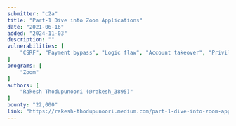 ```yaml
---
submitter: "c2a"
title: "Part-1 Dive into Zoom Applications"
date: "2021-06-16"
added: "2024-11-03"
description: ""
vulnerabilities: [
    "CSRF", "Payment bypass", "Logic flaw", "Account takeover", "Privilege escalation"
]
programs: [
    "Zoom"
]
authors: [
    "Rakesh Thodupunoori (@rakesh_3895)"
]
bounty: "22,000"
link: "https://rakesh-thodupunoori.medium.com/part-1-dive-into-zoom-applications-d70f3de53ec5"
---
```




